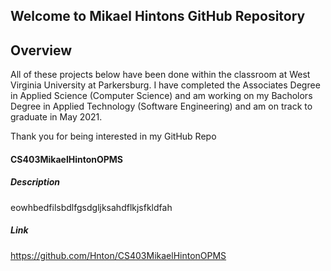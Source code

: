 ## Welcome to Mikael Hintons GitHub Repository

## Overview

All of these projects below have been done within the classroom at West Virginia University at Parkersburg. I have completed the Associates Degree in Applied Science (Computer Science) and am working on my Bacholors Degree in Applied Technology (Software Engineering) and am on track to graduate in May 2021.

Thank you for being interested in my GitHub Repo


#### CS403MikaelHintonOPMS
##### Description
eowhbedfilsbdlfgsdgljksahdflkjsfkldfah

##### Link
https://github.com/Hnton/CS403MikaelHintonOPMS


